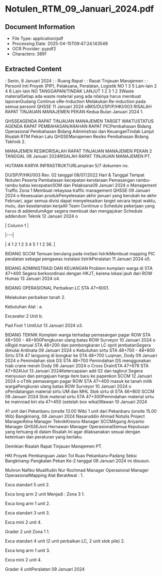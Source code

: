 # Notulen_RTM_09_Januari_2024.pdf

## Document Information
- File Type: application/pdf
- Processing Date: 2025-04-15T09:47:24.143549
- OCR Provider: pypdf2
- Characters: 3891

## Extracted Content

: Senin, 8 Januari 2024 : : Ruang Rapat : : Raoat Tinjauan Manajemen : : Personil Inti Proyek (PIP), Pelaksana, Peralatan, Logistik NO 1 3 5 Lain-lain 2 4 6 Lain-lain NO TANGGAPAN/TINDAK LANJUT 1 2 3 1 2 3Waste materialSetiap ada waste material yang ada nilainya harus membuat laporanGudang Continue оRe-Induction Melakukan Re-induction pada semua personil QHSSE 11 Januari 2024 оBK5/DU/SP/P/HKI/003 RISALAH RAPAT TINJAUAN MANAJEMEN PEKAN Kedua Bulan Januari 2024 1.

QHSSEAGENDA RAPAT TINJAUAN MANAJEMEN TARGET WAKTUSTATUS AGENDA RAPAT PEMBAHASAN/ARAHAN RAPAT PICPembahasan Bidang Operasional Pembahasan Bidang Administrasi dan KeuanganTindak Lanjut Risalah RTM Pekan Lalu QHSSEManajemen Resiko Pembahasan Bidang Tekhnik 2.

MANAJEMEN RESIKORISALAH RAPAT TINJAUAN MANAJEMEN PEKAN 2 TANGGAL 08 Januari 2024RISALAH RAPAT TINJAUAN MANAJEMEN PT.

HUTAMA KARYA INFRASTRUKTURLampiran 5/7 dokumen no.

DU/SP/P/HKI/003 Rev. 02 tanggal 08/07/2022 Hari & Tanggal Tempat Notulen Peserta Pembatasan kecepatan kendaraan Pemasangan rambu-rambu batas kecepatanSOM dan Pelaksana09 Januari 2024 о Management Traffic Zona 1 Membuat rekayasa traffic management QHSSE 09 Januari 2024 о Kesesuaian produkPenyelesaian akhir januari yang berubah ke akhir Februari, agar semua divisi dapat menyelesaikan target secara tepat waktu, mutu, dan keselamatan kerjaAll Team Continue о Schedule pekerjaan yang harus di addendumAgar segera membuat dan mengajukan Schedule addendum Teknik 12 Januari 2024 о

| Column 1 |

|---|

| 4 1 2 1 2 3 4 5 1 1 2 36. |



BIDANG SCCM Temuan berulang pada instlasi listrikMembuat mapping PIC peralatan sebagai pengawas instalasi listrikPeralatan 11 Januari 2024 о5.

BIDANG ADMINISTRASI DAN KEUANGAN Problem komplain warga di STA 47+400 Segera berkoordinasi dengan HKJT, karena lokasi jauh dari ROW Humas 13 Januari 2024 о4.

BIDANG OPERASIONAL Perbaikan LC STA 47+6001.

Melakukan perbaikan tanah 2.

Kebutuhan Alat : a.

Excavator 2 Unit b.

Pad Foot 1 UnitUut 13 Januari 2024 о3.

BIDANG TEKNIK Komplain warga terhadap pemasangan pagar ROW STA 48+500 - 48+900Pengkuran ulang batas ROW Surveyor 10 Januari 2024 о оRigid manual STA 48+200 dan pembongkaran LC oprit jembatanSegera dimulai Ardinata 09 Januari 2024 о Kebutuhan sirtu STA 48+700 - 48+800 Sirtu STA 47 langusng di bongkar ke STA 48+700 Luqman, Dody 09 Januari 2024 о Pemindahan stok DS STA 48+700 Pemindahan DS menggunakan hiab crane merah Dody 09 Januari 2024 о Cross DrainSTA 47+679 STA 47+924Uut 13 Januari 2024Ketercapaian add 02 dan tagbrut Segera menyusun dan pengajuan harga item baru ke papenkon SCCM 12 Januari 2024 о оTitik pemasangan pagar ROW STA 47+400 masuk ke tanah milik wargaPengkuran ulang batas ROW Surveyor 10 Januari 2024 о оPendatangan material sirtu UM dan MHL Stok sirtu di STA 46+800 SCCM 09 Januari 2024 Stok material sirtu STA 47+300Pemindahan material sirtu ke mainroad kiri sta 47+450 (setelah box wika)Wawan 10 Januari 2024

41 unit dari Pekanbaru (onsite 13.00 Wib) 1 unit dari Pekanbaru (onsite 15.00 Wib) Bangkinang, 08 Januari 2024 Nasaruddin Ahmad Notulis Project ManagerAtina Manager TeknikKresno Manager SCCMAgung Ariyanto Manager QHSSEJoni Hernawan Manager OperasionalSemua Keputusan yang tertuang di dalam Risalah ini agar dilaksanakan sesuai dengan ketentuan dan peraturan yang berlaku.

Demikian Risalah Rapat Tinjauan Manajemen PT.

HKI Proyek Pembanguan Jalan Tol Ruas Pekanbaru-Padang Seksi Bangkinang-Pangkalan Pekan Ke-2 tanggal 08 Januari 2024 ini disusun.

Muhron Nafikо Mualifudin Nur Rochmad Manager Operasional Manager OperasionalMapping Alat BeratAwal : 1.

Exca standart 5 unit 2.

Exca long arm 2 unit Menjadi : Zona 3 1.

Exca long arm 1 unit 2.

Exca standart 3 unit 3.

Exca mini 2 unit 4.

Grader 2 unit Zona 1 1.

Exca standart 4 unit (2 unit perbaikan LC, 2 unit stok pile) 2.

Exca long arm 1 unit 3.

Exca mini 2 unit 4.

Grader 4 unitPeralatan 09 Januari 2024
